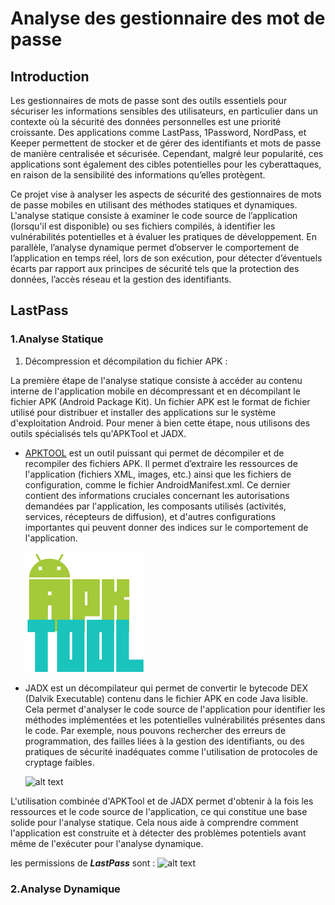 # Analyse des gestionnaire des mot de passe
## Introduction
Les gestionnaires de mots de passe sont des outils essentiels pour sécuriser les informations sensibles des utilisateurs, en particulier dans un contexte où la sécurité des données personnelles est une priorité croissante. Des applications comme LastPass, 1Password, NordPass, et Keeper permettent de stocker et de gérer des identifiants et mots de passe de manière centralisée et sécurisée. Cependant, malgré leur popularité, ces applications sont également des cibles potentielles pour les cyberattaques, en raison de la sensibilité des informations qu’elles protègent.

Ce projet vise à analyser les aspects de sécurité des gestionnaires de mots de passe mobiles en utilisant des méthodes statiques et dynamiques. L'analyse statique consiste à examiner le code source de l’application (lorsqu'il est disponible) ou ses fichiers compilés, à identifier les vulnérabilités potentielles et à évaluer les pratiques de développement. En parallèle, l’analyse dynamique permet d’observer le comportement de l’application en temps réel, lors de son exécution, pour détecter d’éventuels écarts par rapport aux principes de sécurité tels que la protection des données, l’accès réseau et la gestion des identifiants.

## LastPass
### 1.Analyse Statique
1. Décompression et décompilation du fichier APK :

La première étape de l'analyse statique consiste à accéder au contenu interne de l'application mobile en décompressant et en décompilant le fichier APK (Android Package Kit). Un fichier APK est le format de fichier utilisé pour distribuer et installer des applications sur le système d'exploitation Android. Pour mener à bien cette étape, nous utilisons des outils spécialisés tels qu'APKTool et JADX.

- [APKTOOL](https://apktool.org/docs/install) est un outil puissant qui permet de décompiler et de recompiler des fichiers APK. Il permet d’extraire les ressources de l'application (fichiers XML, images, etc.) ainsi que les fichiers de configuration, comme le fichier AndroidManifest.xml. Ce dernier contient des informations cruciales concernant les autorisations demandées par l'application, les composants utilisés (activités, services, récepteurs de diffusion), et d'autres configurations importantes qui peuvent donner des indices sur le comportement de l'application. 

    ![alt text](img/logo.png)

- JADX est un décompilateur qui permet de convertir le bytecode DEX (Dalvik Executable) contenu dans le fichier APK en code Java lisible. Cela permet d'analyser le code source de l'application pour identifier les méthodes implémentées et les potentielles vulnérabilités présentes dans le code. Par exemple, nous pouvons rechercher des erreurs de programmation, des failles liées à la gestion des identifiants, ou des pratiques de sécurité inadéquates comme l'utilisation de protocoles de cryptage faibles.

    ![alt text](jadx-logo.png)

L'utilisation combinée d'APKTool et de JADX permet d'obtenir à la fois les ressources et le code source de l'application, ce qui constitue une base solide pour l'analyse statique. Cela nous aide à comprendre comment l'application est construite et à détecter des problèmes potentiels avant même de l'exécuter pour l'analyse dynamique.

les permissions de ***LastPass*** sont :
![alt text](permissions.png)



### 2.Analyse Dynamique
